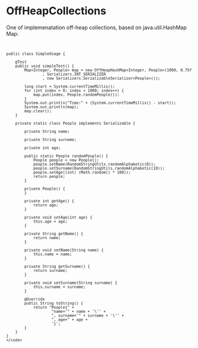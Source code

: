 OffHeapCollections
==================

One of implemenatation off-heap collections, based on java.util.HashMap
Map:<code>

    public class SimpleUsage {

        @Test
        public void simpleTest() {
            Map<Integer, People> map = new OffHeapHashMap<Integer, People>(1000, 0.75f
                    , Serializers.INT_SERIALIZER
                    , new Serializers.SerializableSerializer<People>());

            long start = System.currentTimeMillis();
            for (int index = 0; index < 1000; index++) {
                map.put(index, People.randomPeople());
            }
            System.out.println("Time:" + (System.currentTimeMillis() - start));
            System.out.println(map);
            map.clear();
        }

        private static class People implements Serializable {

            private String name;

            private String surname;

            private int age;

            public static People randomPeople() {
                People people = new People();
                people.setName(RandomStringUtils.randomAlphabetic(8));
                people.setSurname(RandomStringUtils.randomAlphabetic(10));
                people.setAge((int) (Math.random() * 100));
                return people;
            }

            private People() {
            }

            private int getAge() {
                return age;
            }

            private void setAge(int age) {
                this.age = age;
            }

            private String getName() {
                return name;
            }

            private void setName(String name) {
                this.name = name;
            }

            private String getSurname() {
                return surname;
            }

            private void setSurname(String surname) {
                this.surname = surname;
            }

            @Override
            public String toString() {
                return "People{" +
                        "name='" + name + '\'' +
                        ", surname='" + surname + '\'' +
                        ", age=" + age +
                        '}';
            }
        }
    }
    </code>
